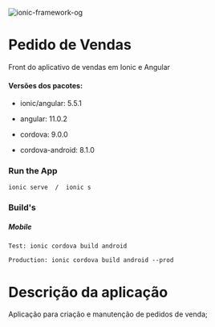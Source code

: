![ionic-framework-og](/uploads/4090368b1c3f6aa2ff80f640569b7c2a/ionic-framework-og.png)

# Pedido de Vendas


Front do aplicativo de vendas em Ionic e Angular


#### Versões dos pacotes:

- ionic/angular: 5.5.1

- angular: 11.0.2

- cordova: 9.0.0

- cordova-android: 8.1.0


### Run the App
```
ionic serve  /  ionic s
```

### Build's

##### Mobile
```
Test: ionic cordova build android

Production: ionic cordova build android --prod
```


# Descrição da aplicação

Aplicação para criação e manutenção de pedidos de venda;
